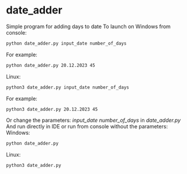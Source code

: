 # date_adder
Simple program for adding days to date
To launch on Windows from console:
```bash
python date_adder.py input_date number_of_days
```
For example:
```bash
python date_adder.py 20.12.2023 45
```
Linux:
```bash
python3 date_adder.py input_date number_of_days
```
For example:
```bash
python3 date_adder.py 20.12.2023 45
```
Or change the parameters:
*input_date*
*number_of_days*
in *date_adder.py*
And run directly in IDE or run from console without the parameters:
Windows:
```bash
python date_adder.py
```
Linux:
```bash
python3 date_adder.py
```
